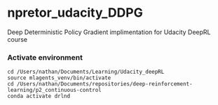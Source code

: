 # npretor_udacity_DDPG
Deep Deterministic Policy Gradient implimentation for Udacity DeepRL course

### Activate environment 
```
cd /Users/nathan/Documents/Learning/Udacity_deepRL
source mlagents_venv/bin/activate 
cd /Users/nathan/Documents/repositories/deep-reinforcement-learning/p2_continuous-control 
conda activate drlnd

```
